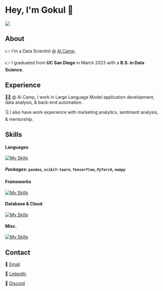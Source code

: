 # Hey, I'm Gokul :wave:

![](https://komarev.com/ghpvc/?username=gprasad125&style=flat)

## About

👉 I'm a Data Scientist @ [AI Camp](https://ai-camp.org).  

👉 I graduated from **UC San Diego** in March 2023 with a **B.S. in Data Science.** 

## Experience 

👨‍🔬 @ AI Camp, I work in Large Language Model application development, data analysis, & back-end automation. 

🗓️ I also have work experience with marketing analytics, sentiment analysis, & mentorship.


## Skills

#### Languages 

[![My Skills](https://skillicons.dev/icons?i=python,js,r)](https://skillicons.dev)

##### Packages: `pandas`, `scikit-learn`, `Tensorflow`, `PyTorch`, `numpy`

#### Frameworks 

[![My Skills](https://skillicons.dev/icons?i=django,react,flask)](https://skillicons.dev)

#### Database & Cloud

[![My Skills](https://skillicons.dev/icons?i=postgresql,sqlite,gcp,aws)](https://skillicons.dev)

#### Misc.

[![My Skills](https://skillicons.dev/icons?i=docker,tailwind,figma,github)](https://skillicons.dev)

## Contact

📧 [Email](mailto:gokulprasad125@gmail.com)

👔 [LinkedIn](https://www.linkedin.com/in/gokul-prasad/)

💬 [Discord](https://www.discordapp.com/users/156196603458355202)

